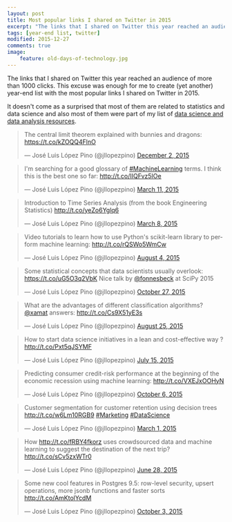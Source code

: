 ```yaml
---
layout: post
title: Most popular links I shared on Twitter in 2015
excerpt: "The links that I shared on Twitter this year reached an audience of more than 1000 clicks, so I decided to create a list with the most popular ones."
tags: [year-end list, twitter]
modified: 2015-12-27
comments: true
image:
    feature: old-days-of-technology.jpg
---
```



The links that I shared on Twitter this year reached an audience of more than 1000 clicks.
This excuse was enough for me to create (yet another) year-end list with the most popular links I shared on Twitter in 2015.


It doesn't come as a surprised that most of them are related to statistics and data science and also most of them were part of my list of [data science and data analysis resources](http://lopezpino.es/2015/10/13/75-online-resources-data-science-and-analysis/).


<blockquote class="twitter-tweet" lang="en"><p lang="en" dir="ltr">The central limit theorem explained with bunnies and dragons: <a href="https://t.co/kZOQQ4FlnO">https://t.co/kZOQQ4FlnO</a></p>&mdash; José Luis López Pino (@jllopezpino) <a href="https://twitter.com/jllopezpino/status/671960865646710784">December 2, 2015</a></blockquote>
<script async src="//platform.twitter.com/widgets.js" charset="utf-8"></script>



<blockquote class="twitter-tweet" lang="en"><p lang="en" dir="ltr">I&#39;m searching for a good glossary of <a href="https://twitter.com/hashtag/MachineLearning?src=hash">#MachineLearning</a> terms. I think this is the best one so far: <a href="http://t.co/IIQFvz5IOe">http://t.co/IIQFvz5IOe</a></p>&mdash; José Luis López Pino (@jllopezpino) <a href="https://twitter.com/jllopezpino/status/575699182465519616">March 11, 2015</a></blockquote>
<script async src="//platform.twitter.com/widgets.js" charset="utf-8"></script>



<blockquote class="twitter-tweet" lang="en"><p lang="en" dir="ltr">Introduction to Time Series Analysis (from the book Engineering Statistics) <a href="http://t.co/yeZo6Yglq6">http://t.co/yeZo6Yglq6</a></p>&mdash; José Luis López Pino (@jllopezpino) <a href="https://twitter.com/jllopezpino/status/574467146270531584">March 8, 2015</a></blockquote>
<script async src="//platform.twitter.com/widgets.js" charset="utf-8"></script>



<blockquote class="twitter-tweet" lang="en"><p lang="en" dir="ltr">Video tutorials to learn how to use Python&#39;s scikit-learn library to perform machine learning: <a href="http://t.co/rQSWo5WmCw">http://t.co/rQSWo5WmCw</a></p>&mdash; José Luis López Pino (@jllopezpino) <a href="https://twitter.com/jllopezpino/status/628640461385801728">August 4, 2015</a></blockquote>
<script async src="//platform.twitter.com/widgets.js" charset="utf-8"></script>



<blockquote class="twitter-tweet" lang="en"><p lang="en" dir="ltr">Some statistical concepts that data scientists usually overlook: <a href="https://t.co/uG5O3q2VbK">https://t.co/uG5O3q2VbK</a> Nice talk by <a href="https://twitter.com/fonnesbeck">@fonnesbeck</a> at SciPy 2015</p>&mdash; José Luis López Pino (@jllopezpino) <a href="https://twitter.com/jllopezpino/status/659102551305027587">October 27, 2015</a></blockquote>
<script async src="//platform.twitter.com/widgets.js" charset="utf-8"></script>



<blockquote class="twitter-tweet" lang="en"><p lang="en" dir="ltr">What are the advantages of different classification algorithms? <a href="https://twitter.com/xamat">@xamat</a> answers: <a href="http://t.co/Cs9X51yE3s">http://t.co/Cs9X51yE3s</a></p>&mdash; José Luis López Pino (@jllopezpino) <a href="https://twitter.com/jllopezpino/status/636046662142676992">August 25, 2015</a></blockquote>
<script async src="//platform.twitter.com/widgets.js" charset="utf-8"></script>




<blockquote class="twitter-tweet" lang="en"><p lang="en" dir="ltr">How to start data science initiatives in a lean and cost-effective way ? <a href="http://t.co/Pxt5qJSYMF">http://t.co/Pxt5qJSYMF</a></p>&mdash; José Luis López Pino (@jllopezpino) <a href="https://twitter.com/jllopezpino/status/621203890764128256">July 15, 2015</a></blockquote>
<script async src="//platform.twitter.com/widgets.js" charset="utf-8"></script>



<blockquote class="twitter-tweet" lang="en"><p lang="en" dir="ltr">Predicting consumer credit-risk performance at the beginning of the economic recession using machine learning: &#10; <a href="http://t.co/VXEJxOOHyN">http://t.co/VXEJxOOHyN</a></p>&mdash; José Luis López Pino (@jllopezpino) <a href="https://twitter.com/jllopezpino/status/651445907813216260">October 6, 2015</a></blockquote>
<script async src="//platform.twitter.com/widgets.js" charset="utf-8"></script>



<blockquote class="twitter-tweet" lang="en"><p lang="en" dir="ltr">Customer segmentation for customer retention using decision trees <a href="http://t.co/w6Lm10RGB9">http://t.co/w6Lm10RGB9</a> <a href="https://twitter.com/hashtag/Marketing?src=hash">#Marketing</a> <a href="https://twitter.com/hashtag/DataScience?src=hash">#DataScience</a></p>&mdash; José Luis López Pino (@jllopezpino) <a href="https://twitter.com/jllopezpino/status/571961900034084864">March 1, 2015</a></blockquote>
<script async src="//platform.twitter.com/widgets.js" charset="utf-8"></script>



<blockquote class="twitter-tweet" lang="en"><p lang="en" dir="ltr">How <a href="http://t.co/fRBY4fkorz">http://t.co/fRBY4fkorz</a> uses crowdsourced data and machine learning to suggest the destination of the next trip? <a href="http://t.co/sCv5zxWTr0">http://t.co/sCv5zxWTr0</a></p>&mdash; José Luis López Pino (@jllopezpino) <a href="https://twitter.com/jllopezpino/status/615130160183050241">June 28, 2015</a></blockquote>
<script async src="//platform.twitter.com/widgets.js" charset="utf-8"></script>


<blockquote class="twitter-tweet" lang="en"><p lang="en" dir="ltr">Some new cool features in Postgres 9.5: row-level security, upsert operations, more jsonb functions and faster sorts <a href="http://t.co/AmKtolYcdM">http://t.co/AmKtolYcdM</a></p>&mdash; José Luis López Pino (@jllopezpino) <a href="https://twitter.com/jllopezpino/status/650242727075028992">October 3, 2015</a></blockquote>
<script async src="//platform.twitter.com/widgets.js" charset="utf-8"></script>
